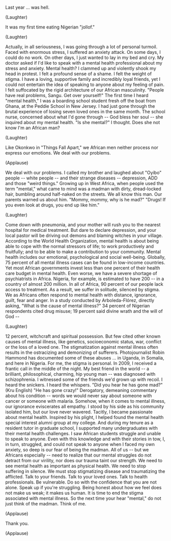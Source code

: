 
Last year ...
was hell.

(Laughter)

It was my first time eating
Nigerian &quot;jollof.&quot;

(Laughter)

Actually, in all seriousness,
I was going through a lot
of personal turmoil.
Faced with enormous stress,
I suffered an anxiety attack.
On some days, I could do no work.
On other days,
I just wanted to lay in my bed and cry.
My doctor asked if I&#39;d like to speak
with a mental health professional
about my stress and anxiety.
Mental health?
I clammed up and violently
shook my head in protest.
I felt a profound sense of a shame.
I felt the weight of stigma.
I have a loving, supportive family
and incredibly loyal friends,
yet I could not entertain
the idea of speaking to anyone
about my feeling of pain.
I felt suffocated
by the rigid architecture
of our African masculinity.
&quot;People have real problems, Sangu.
Get over yourself!&quot;
The first time I heard &quot;mental health,&quot;
I was a boarding school student
fresh off the boat from Ghana,
at the Peddie School in New Jersey.
I had just gone through
the brutal experience
of losing seven loved ones
in the same month.
The school nurse,
concerned about what I&#39;d gone
through -- God bless her soul --
she inquired about my mental health.
&quot;Is she mental?&quot; I thought.
Does she not know I&#39;m an African man?

(Laughter)

Like Okonkwo in &quot;Things Fall Apart,&quot;
we African men neither process
nor express our emotions.
We deal with our problems.

(Applause)

We deal with our problems.
I called my brother and laughed
about &quot;Oyibo&quot; people -- white people --
and their strange diseases --
depression, ADD and those &quot;weird things.&quot;
Growing up in West Africa,
when people used the term &quot;mental,&quot;
what came to mind was a madman
with dirty, dread-locked hair,
bumbling around half-naked on the streets.
We all know this man.
Our parents warned us about him.
&quot;Mommy, mommy, why is he mad?&quot;
&quot;Drugs!
If you even look at drugs,
you end up like him.&quot;

(Laughter)

Come down with pneumonia,
and your mother will rush you
to the nearest hospital
for medical treatment.
But dare to declare depression,
and your local pastor
will be driving out demons
and blaming witches in your village.
According to the World
Health Organization,
mental health is about being able to cope
with the normal stressors of life;
to work productively and fruitfully;
and to be able to make
a contribution to your community.
Mental health includes our emotional,
psychological and social well-being.
Globally, 75 percent
of all mental illness cases
can be found in low-income countries.
Yet most African governments
invest less than one percent
of their health care budget
in mental health.
Even worse,
we have a severe shortage
of psychiatrists in Africa.
Nigeria, for example,
is estimated to have 200 --
in a country of almost 200 million.
In all of Africa,
90 percent of our people
lack access to treatment.
As a result,
we suffer in solitude,
silenced by stigma.
We as Africans often respond
to mental health with distance,
ignorance,
guilt,
fear
and anger.
In a study conducted by Arboleda-Flórez,
directly asking, &quot;What is the cause
of mental illness?&quot;
34 percent of Nigerian respondents
cited drug misuse;
19 percent said divine wrath
and the will of God --

(Laughter)

12 percent,
witchcraft and spiritual possession.
But few cited other known
causes of mental illness,
like genetics,
socioeconomic status,
war,
conflict
or the loss of a loved one.
The stigmatization against mental illness
often results in the ostracizing
and demonizing of sufferers.
Photojournalist Robin Hammond
has documented some of these abuses ...
in Uganda,
in Somalia,
and here in Nigeria.
For me,
the stigma is personal.
In 2009,
I received a frantic call
in the middle of the night.
My best friend in the world --
a brilliant, philosophical,
charming, hip young man --
was diagnosed with schizophrenia.
I witnessed some of the friends
we&#39;d grown up with recoil.
I heard the snickers.
I heard the whispers.
&quot;Did you hear he has gone mad?&quot;
(Kru English) &quot;He has gone crazy!&quot;
Derogatory, demeaning commentary
about his condition --
words we would never say
about someone with cancer
or someone with malaria.
Somehow, when it comes to mental illness,
our ignorance eviscerates all empathy.
I stood by his side
as his community isolated him,
but our love never wavered.
Tacitly, I became passionate
about mental health.
Inspired by his plight,
I helped found the mental health
special interest alumni group
at my college.
And during my tenure as a resident
tutor in graduate school,
I supported many undergraduates
with their mental health challenges.
I saw African students struggle
and unable to speak to anyone.
Even with this knowledge
and with their stories in tow,
I, in turn, struggled,
and could not speak to anyone
when I faced my own anxiety,
so deep is our fear of being the madman.
All of us --
but we Africans especially --
need to realize that our mental struggles
do not detract from our virility,
nor does our trauma taint our strength.
We need to see mental health
as important as physical health.
We need to stop suffering in silence.
We must stop stigmatizing disease
and traumatizing the afflicted.
Talk to your friends.
Talk to your loved ones.
Talk to health professionals.
Be vulnerable.
Do so with the confidence
that you are not alone.
Speak up if you&#39;re struggling.
Being honest about how we feel
does not make us weak;
it makes us human.
It is time to end the stigma
associated with mental illness.
So the next time your hear &quot;mental,&quot;
do not just think of the madman.
Think of me.

(Applause)

Thank you.

(Applause)

